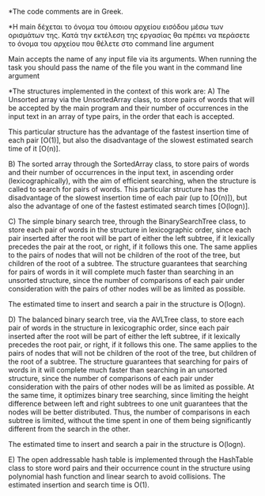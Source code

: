 *The code comments are in Greek.

*Η main δέχεται το όνομα του όποιου αρχείου εισόδου μέσω των ορισμάτων της. Κατά την εκτέλεση της εργασίας θα πρέπει να περάσετε το όνομα του αρχείου που θέλετε στο command line argument

Μain accepts the name of any input file via its arguments. When running the task you should pass the name of the file you want in the command line argument

*The structures implemented in the context of this work are:
A) The Unsorted array via the UnsortedArray class, to store pairs of words that will be accepted by the main program and their number of occurrences in the input text in an array of type pairs, in the order that each is accepted.

This particular structure has the advantage of the fastest insertion time of each pair [O(1)], but also the disadvantage of the slowest estimated search time of it [O(n)].

B) The sorted array through the SortedArray class, to store pairs of words and their number of occurrences in the input text, in ascending order (lexicographically), with the aim of efficient searching, when the structure is called to search for pairs of words.
This particular structure has the disadvantage of the slowest insertion time of each pair (up to [O(n)]), but also the advantage of one of the fastest estimated search times [O(logn)].

C) The simple binary search tree, through the BinarySearchTree class, to store each pair of words in the structure in lexicographic order, since each pair inserted after the root will be part of either the left subtree, if it lexically precedes the pair at the root, or right, if it follows this one. The same applies to the pairs of nodes that will not be children of the root of the tree, but children of the root of a subtree. The structure guarantees that searching for pairs of words in it will complete much faster than searching in an unsorted structure, since the number of comparisons of each pair under consideration with the pairs of other nodes will be as limited as possible.

The estimated time to insert and search a pair in the structure is O(logn).

D) The balanced binary search tree, via the AVLTree class, to store each pair of words in the structure in lexicographic order, since each pair inserted after the root will be part of either the left subtree, if it lexically precedes the root pair, or right, if it follows this one. The same applies to the pairs of nodes that will not be children of the root of the tree, but children of the root of a subtree. The structure guarantees that searching for pairs of words in it will complete much faster than searching in an unsorted structure, since the number of comparisons of each pair under consideration with the pairs of other nodes will be as limited as possible. At the same time, it optimizes binary tree searching, since limiting the height difference between left and right subtrees to one unit guarantees that the nodes will be better distributed. Thus, the number of comparisons in each subtree is limited, without the time spent in one of them being significantly different from the search in the other.

The estimated time to insert and search a pair in the structure is O(logn).

E) The open addressable hash table is implemented through the HashTable class to store word pairs and their occurrence count in the structure using polynomial hash function and linear search to avoid collisions.
The estimated insertion and search time is O(1).
